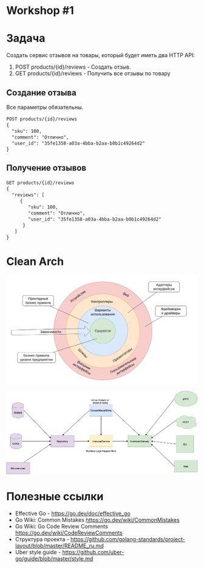 # Workshop #1

# Задача

Создать сервис отзывов на товары, который будет иметь два HTTP API:

1. POST products/{id}/reviews - Создать отзыв.
2. GET products/{id}/reviews - Получить все отзывы по товару

## Создание отзыва

Все параметры обязательны.

```http request
POST products/{id}/reviews
{
  "sku": 100,
  "comment": "Отлично",
  "user_id": "35fe1358-a03a-4bba-b2aa-b0b1c49264d2"
}
```

## Получение отзывов

```http request
GET products/{id}/reviews
{
  "reviews": [
     {
        "sku": 100,
        "comment": "Отлично",
        "user_id": "35fe1358-a03a-4bba-b2aa-b0b1c49264d2"
      }
   ]
}
```

# Clean Arch
![](docs/clean_arch.png)

![](docs/clean-arch-impl.png)

# Полезные ссылки

+ Effective Go - https://go.dev/doc/effective_go
+ Go Wiki: Common Mistakes https://go.dev/wiki/CommonMistakes
+ Go Wiki: Go Code Review Comments https://go.dev/wiki/CodeReviewComments
+ Структура проекта - https://github.com/golang-standards/project-layout/blob/master/README_ru.md
+ Uber style guide - https://github.com/uber-go/guide/blob/master/style.md
